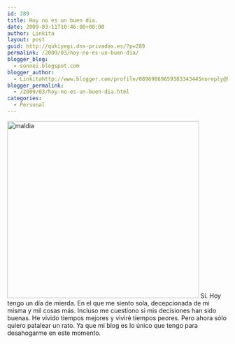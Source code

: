 ```yaml
---
id: 289
title: Hoy no es un buen dia.
date: 2009-03-11T10:46:00+00:00
author: Linkita
layout: post
guid: http://qukiyegi.dns-privadas.es/?p=289
permalink: /2009/03/hoy-no-es-un-buen-dia/
blogger_blog:
  - sonnei.blogspot.com
blogger_author:
  - Linkitahttp://www.blogger.com/profile/08969869659383343445noreply@blogger.com
blogger_permalink:
  - /2009/03/hoy-no-es-un-buen-dia.html
categories:
  - Personal
---
```

<img src="http://farm1.static.flickr.com/184/396693026_99bfe69b10_o.jpg" alt="maldia" height="404" width="438" />  
Sí. Hoy tengo un día de mierda. En el que me siento sola, decepcionada de mi misma y mil cosas más. Incluso me cuestiono si mis decisiones han sido buenas. He vivido tiempos mejores y viviré tiempos peores. Pero ahora sólo quiero patalear un rato. Ya que mi blog es lo único que tengo para desahogarme en este momento.